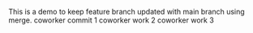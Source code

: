 This is a demo to keep feature branch updated with main branch using merge.
coworker commit 1
coworker work 2
coworker work 3
